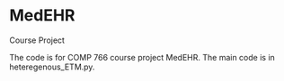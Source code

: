# MedEHR
Course Project


The code is for COMP 766 course project MedEHR. The main code is in heteregenous_ETM.py.
